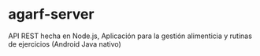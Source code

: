 # agarf-server
API REST hecha en Node.js, Aplicación para la gestión alimenticia y rutinas de ejercicios (Android Java nativo)


